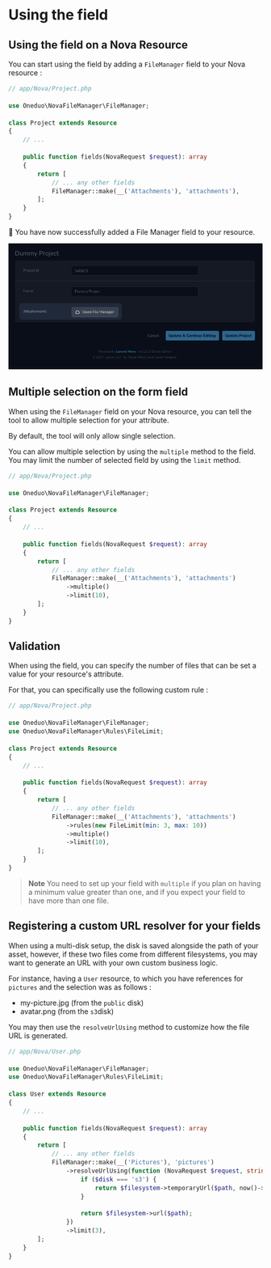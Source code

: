 # Using the field

## Using the field on a Nova Resource

You can start using the field by adding a `FileManager` field to your Nova resource :

```php
// app/Nova/Project.php

use Oneduo\NovaFileManager\FileManager;

class Project extends Resource
{
    // ...

    public function fields(NovaRequest $request): array
    {
        return [
            // ... any other fields
            FileManager::make(__('Attachments'), 'attachments'),
        ];
    }
}
```

🎉 You have now successfully added a File Manager field to your resource.

<img src="./images/field.png" alt="field"/>

## Multiple selection on the form field

When using the `FileManager` field on your Nova resource, you can tell the tool to allow multiple selection for your
attribute.

By default, the tool will only allow single selection.

You can allow multiple selection by using the `multiple` method to the field. You may limit the number of selected field
by using the `limit` method.

```php
// app/Nova/Project.php

use Oneduo\NovaFileManager\FileManager;

class Project extends Resource
{
    // ...

    public function fields(NovaRequest $request): array
    {
        return [
            // ... any other fields
            FileManager::make(__('Attachments'), 'attachments')
                ->multiple()
                ->limit(10),
        ];
    }
}
```


## Validation

When using the field, you can specify the number of files that can be set a value for your resource's attribute.

For that, you can specifically use the following custom rule :

```php
// app/Nova/Project.php

use Oneduo\NovaFileManager\FileManager;
use Oneduo\NovaFileManager\Rules\FileLimit;

class Project extends Resource
{
    // ...

    public function fields(NovaRequest $request): array
    {
        return [
            // ... any other fields
            FileManager::make(__('Attachments'), 'attachments')
                ->rules(new FileLimit(min: 3, max: 10))
                ->multiple()
                ->limit(10),
        ];
    }
}
```

> **Note** You need to set up your field with `multiple` if you plan on having a minimum value greater than one, and if
> you expect your field to have more than one file.

## Registering a custom URL resolver for your fields

When using a multi-disk setup, the disk is saved alongside the path of your asset, however, if these two files come from
different filesystems, you may want to generate an URL with your own custom business logic.

For instance, having a `User` resource, to which you have references for `pictures` and the selection was as follows :

- my-picture.jpg (from the `public` disk)
- avatar.png (from the `s3`disk)

You may then use the `resolveUrlUsing` method to customize how the file URL is generated.

```php
// app/Nova/User.php

use Oneduo\NovaFileManager\FileManager;
use Oneduo\NovaFileManager\Rules\FileLimit;

class User extends Resource
{
    // ...

    public function fields(NovaRequest $request): array
    {
        return [
            // ... any other fields
            FileManager::make(__('Pictures'), 'pictures')
                ->resolveUrlUsing(function (NovaRequest $request, string $path, string $disk, Filesystem $filesystem) {
                    if ($disk === 's3') {
                        return $filesystem->temporaryUrl($path, now()->addMinutes(5));
                    }

                    return $filesystem->url($path);
                })
                ->limit(3),
        ];
    }
}
```
